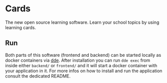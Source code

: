 # Cards
The new open source learning software. Learn your school topics by using learning cards.

## Run
Both parts of this software (frontend and backend) can be started locally as docker containers via [dde](https://github.com/whatwedo/dde).
After installation you can run `dde exec` from inside either `backend/` or `frontend/` and it will start a docker container with your application in it.
For more infos on how to install and run the application consult the dedicated README.

